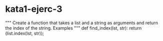 # kata1-ejerc-3
"""
Create a function that takes a list and a string as arguments and return the index of the string.
Examples
"""
def find_index(lst, str):
	return (list.index(lst, str));
  
